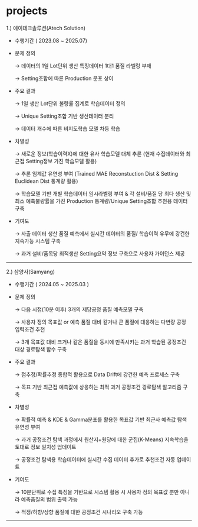 # projects

1.)	에이테크솔루션(Atech Solution)
-	수행기간 ( 2023.08 ~ 2025.07)
-	문제 정의
  
    → 데이터의 1일 Lot단위 생산 특징데이터 1대1 품질 라벨링 부재
 	
    → Setting조합에 따른 Production 분포 상이
   
-	주요 결과
  
    → 1일 생산 Lot단위 불량률 집계로 학습데이터 정의
 	
    → Unique Setting조합 기반 생산데이터 분리
 	
    → 데이터 개수에 따른 비지도학습 모델 차등 학습
 	
-	차별성
  
    → 새로운 정보(학습이력X)에 대한 유사 학습모델 대체 추론 (현재 수집데이터와 최근접 Setting정보 가진 학습모델 활용)
   
    → 추론 임계값 유연성 부여  (Trained MAE Reconstuction Dist & Setting Euclidean Dist 통계량 활용)
   
    → 학습모델 기반 개별 학습데이터 임시라벨링 부여 & 각 설비/품질 당 최다 생산 및 최소 예측불량률을 가진 Production 통계량/Unique Setting조합 추천용 데이터 구축 
   
-	기여도
  
    → 사출 데이터 생산 품질 예측에서 실시간 데이터의 품질/ 학습이력 유무에 강건한 지속가능 시스템 구축
 	
    → 과거 설비/품목당 최적생산 Setting요약 정보 구축으로 사용자 가이던스 제공

---

2.)	삼양사(Samyang)
-	수행기간 ( 2024.05 ~ 2025.03 )
-	문제 정의
  
    → 다음 시점(10분 이후) 3개의 제당공정 품질 예측모델 구축
 	
    → 사용자 정의 목표값 or 예측 품질 대비 같거나 큰 품질에 대응하는 다변량 공정 입력조건 추천
 	
    → 3개 목표값 대비 크거나 같은 품질을 동시에 만족시키는 과거 학습된 공정조건 대상 경로탐색 함수 구축

-	주요 결과
  
    → 점추정/확률추정 종합적 활용으로 Data Drift에 강건한 예측 프로세스 구축 
 	
    → 목표 기반 최근접 예측값에 상응하는 최적 과거 공정조건 경로탐색 알고리즘 구축 
 	
-	차별성
  
    → 확률적 예측 & KDE & Gamma분포를 활용한 목표값 기반 최근사 예측값 탐색 유연성 부여 
 	
    → 과거 공정조건 탐색 과정에서 원산지+원당에 대한 군집(K-Means) 지속학습을 토대로 정보 일치성 업데이트

    → 공정조건 탐색용 학습데이터에 실시간 수집 데이터 추가로 추천조건 자동 업데이트
 	
-	기여도

    → 10분단위로 수집 특징을 기반으로 시스템 활용 시 사용자 정의 목표값 뿐만 아니라 예측품질의 범위 출력 가능

    → 적정/하향/상향 품질에 대한 공정조건 시나리오 구축 가능  


---

